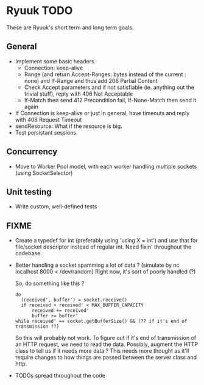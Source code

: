 # Ryuuk TODO

These are Ryuuk\'s short term and long term goals.

General
-------

* Implement some basic headers.
    - Connection: keep-alive
    - Range (and return Accept-Ranges: bytes instead of the current : none) and If-Range and thus add 206 Partial Content
    - Check Accept parameters and if not satisfiable (ie. anything out the trivial stuff), reply with 406 Not Acceptable
    - If-Match then send 412 Precondition fail, If-None-Match then send it again
* If Connection is keep-alive or just in general, have timeouts and reply with 408 Request Timeout
* sendResource: What if the resource is big.
* Test persistant sessions.

Concurrency
-----------

*  Move to Worker Pool model, with each worker handling multiple sockets (using SocketSelector)

Unit testing
------------

* Write custom, well-defined tests

FIXME
-----------

* Create a typedef for int (preferably using 'using X = int') and use that for file/socket descriptor instead of regular int.
  Need fixin' throughout the codebase.
* Better handling a socket spamming a lot of data ? (simulate by nc localhost 8000 < /dev/random)
  Right now, it's sort of poorly handled (?)

  So, do something like this ?
  ```
  do
    (received', buffer') = socket.receive()
    if received + received' < MAX_BUFFER_CAPACITY
        received += received'
        buffer += buffer'
  while received' == socket.getBufferSize() && (?? if it's end of transmission ??)
  ```
  So this will probably not work. To figure out if it's end of transmission of an HTTP request, we need to read the data.
  Possibly, augment the HTTP class to tell us if it needs more data ?
  This needs more thought as it'll require changes to how things are passed between the server class and http.


* TODOs spread throughout the code
